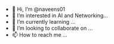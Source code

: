- 👋 Hi, I’m @naveens01
- 👀 I’m interested in AI and Networking...
- 🌱 I’m currently learning ...
- 💞️ I’m looking to collaborate on ...
- 📫 How to reach me ...

<!---
naveens01/naveens01 is a ✨ special ✨ repository because its `README.md` (this file) appears on your GitHub profile.
You can click the Preview link to take a look at your changes.
--->
